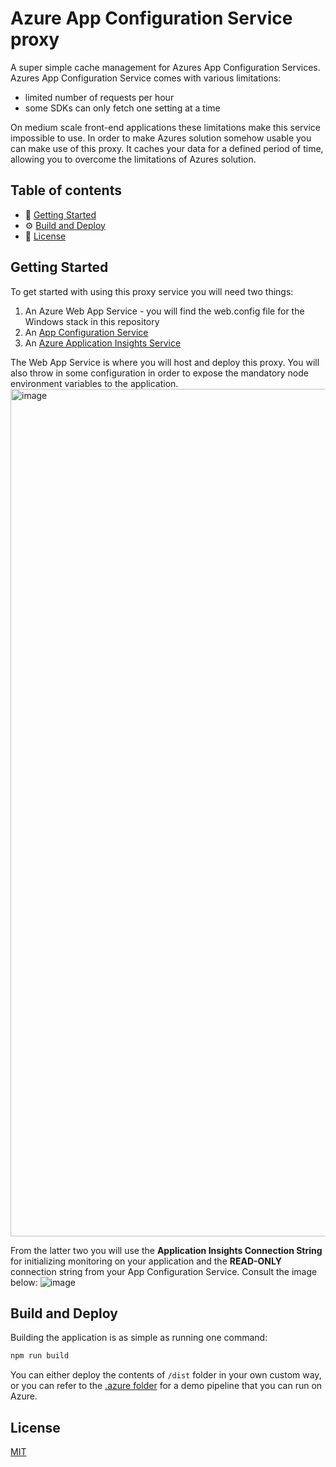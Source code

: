 # Azure App Configuration Service proxy

A super simple cache management for Azures App Configuration Services. Azures App Configuration Service comes with various limitations:

- limited number of requests per hour
- some SDKs can only fetch one setting at a time

On medium scale front-end applications these limitations make this service impossible to use. In order to make Azures solution somehow usable you can make use of this proxy. It caches your data for a defined period of time, allowing you to overcome the limitations of Azures solution.

## Table of contents

- 🚀 [Getting Started](#getting-started)
- ⚙️ [Build and Deploy](#build-and-deploy)
- 📝 [License](#license)

## Getting Started

To get started with using this proxy service you will need two things:

1. An Azure Web App Service - you will find the web.config file for the Windows stack in this repository
2. An [App Configuration Service](https://learn.microsoft.com/en-us/azure/azure-app-configuration/howto-best-practices)
3. An [Azure Application Insights Service](https://learn.microsoft.com/en-us/azure/azure-monitor/app/app-insights-overview?tabs=net)

The Web App Service is where you will host and deploy this proxy. You will also throw in some configuration in order to expose the mandatory node environment variables to the application.
<img width="1356" alt="image" src="https://user-images.githubusercontent.com/12514384/197591071-4eaa52e9-b723-45a1-bee0-c8c35becb60c.png">


From the latter two you will use the **Application Insights Connection String** for initializing monitoring on your application and the **READ-ONLY** connection string from your App Configuration Service. Consult the image below:
![image](https://user-images.githubusercontent.com/12514384/197590675-793ab322-5236-4ac7-b63a-2b8601a3126f.png)

## Build and Deploy

Building the application is as simple as running one command:

```js
npm run build
```

You can either deploy the contents of `/dist` folder in your own custom way, or you can refer to the [.azure folder](https://github.com/paulmorar/azure-app-configuration-proxy/tree/main/.azure) for a demo pipeline that you can run on Azure.

## License

[MIT](https://github.com/paulmorar/azure-app-configuration-proxy/blob/main/LICENSE.md)

